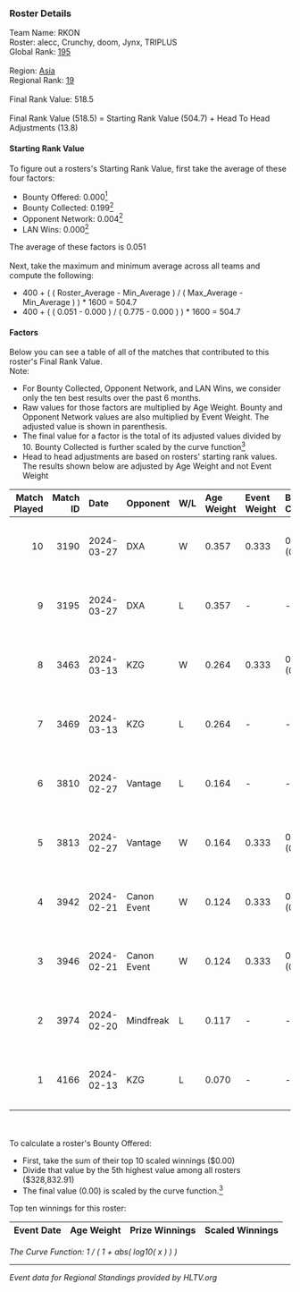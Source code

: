 ### Roster Details<br />
Team Name: RKON<br />
Roster: alecc, Crunchy, doom, Jynx, TRIPLUS<br />
Global Rank: [195](../standings_global.md)<br />
<br />
Region: [Asia]( ../standings_asia.md)<br />
Regional Rank: [19]( ../standings_asia.md)<br />
<br />
Final Rank Value:  518.5<br />
<br />
Final Rank Value (518.5) = Starting Rank Value (504.7) + Head To Head Adjustments (13.8)<br />

#### Starting Rank Value<br />
To figure out a rosters's Starting Rank Value, first take the average of these four factors:<br />
- Bounty Offered: 0.000[<sup>1</sup>](#table2)
- Bounty Collected: 0.199[<sup>2</sup>](#table1)
- Opponent Network: 0.004[<sup>2</sup>](#table1)
- LAN Wins: 0.000[<sup>2</sup>](#table1)

The average of these factors is 0.051<br />
<br />
Next, take the maximum and minimum average across all teams and compute the following:<br />
- 400 + ( ( Roster_Average - Min_Average ) / ( Max_Average - Min_Average ) ) * 1600 = 504.7
- 400 + ( ( 0.051 - 0.000 ) / ( 0.775 - 0.000 ) ) * 1600 = 504.7


#### Factors<br />
Below you can see a table of all of the matches that contributed to this roster's Final Rank Value.<br />
Note:<br />

- For Bounty Collected, Opponent Network, and LAN Wins, we consider only the ten best results over the past 6 months.
- Raw values for those factors are multiplied by Age Weight. Bounty and Opponent Network values are also multiplied by Event Weight. The adjusted value is shown in parenthesis.
- The final value for a factor is the total of its adjusted values divided by 10. Bounty Collected is further scaled by the curve function[<sup>3</sup>](#curveFunction)
- Head to head adjustments are based on rosters' starting rank values. The results shown below are adjusted by Age Weight and not Event Weight
<span id="table1"></span><br />


| Match Played | Match ID | Date       | Opponent    | W/L | Age Weight | Event Weight | Bounty Collected | Opponent Network | LAN Wins  | H2H Adj. | Roster                                 |
| -: | -: | :- | :- | :- | :- | :- | :- | :- | :- | -: | :- |
|           10 |     3190 | 2024-03-27 | DXA         | W   | 0.357      | 0.333        | 0.002 (0.000)    | 0.228 (0.027)    | 0 (0.000) |     8.23 | alecc, Crunchy, doom, Jynx, TRIPLUS    |
|            9 |     3195 | 2024-03-27 | DXA         | L   | 0.357      | -            | -                | -                | -         |    -3.05 | alecc, Crunchy, doom, Jynx, TRIPLUS    |
|            8 |     3463 | 2024-03-13 | KZG         | W   | 0.264      | 0.333        | 0.006 (0.000)    | 0.113 (0.010)    | 0 (0.000) |     6.20 | alecc, Crunchy, Jynx, Poccket, TRIPLUS |
|            7 |     3469 | 2024-03-13 | KZG         | L   | 0.264      | -            | -                | -                | -         |    -2.14 | alecc, Crunchy, Jynx, Poccket, TRIPLUS |
|            6 |     3810 | 2024-02-27 | Vantage     | L   | 0.164      | -            | -                | -                | -         |    -1.59 | alecc, Bumb1e, Crunchy, Jynx, TRIPLUS  |
|            5 |     3813 | 2024-02-27 | Vantage     | W   | 0.164      | 0.333        | 0.002 (0.000)    | 0.076 (0.004)    | 0 (0.000) |     3.60 | alecc, Bumb1e, Crunchy, Jynx, TRIPLUS  |
|            4 |     3942 | 2024-02-21 | Canon Event | W   | 0.124      | 0.333        | 0.000 (0.000)    | 0.000 (0.000)    | 0 (0.000) |     2.00 | alecc, Bumb1e, Crunchy, Jynx, TRIPLUS  |
|            3 |     3946 | 2024-02-21 | Canon Event | W   | 0.124      | 0.333        | 0.000 (0.000)    | 0.000 (0.000)    | 0 (0.000) |     2.02 | alecc, Bumb1e, Crunchy, Jynx, TRIPLUS  |
|            2 |     3974 | 2024-02-20 | Mindfreak   | L   | 0.117      | -            | -                | -                | -         |    -0.97 | alecc, Bumb1e, Crunchy, Jynx, TRIPLUS  |
|            1 |     4166 | 2024-02-13 | KZG         | L   | 0.070      | -            | -                | -                | -         |    -0.53 | alecc, Bumb1e, Jynx, PixeL, TRIPLUS    |

<br />
<span id="table2"></span><br />
To calculate a roster's Bounty Offered:<br />

- First, take the sum of their top 10 scaled winnings ($0.00)
- Divide that value by the 5th highest value among all rosters ($328,832.91)
- The final value (0.00) is scaled by the curve function.[<sup>3</sup>](#curveFunction)

Top ten winnings for this roster:<br />

| Event Date | Age Weight | Prize Winnings | Scaled Winnings |
| :- | -: | :- | :- |


<span id="curveFunction"></span>_The Curve Function: 1 / ( 1 + abs( log10( x ) ) )_<br />

---
_Event data for Regional Standings provided by HLTV.org_<br />
